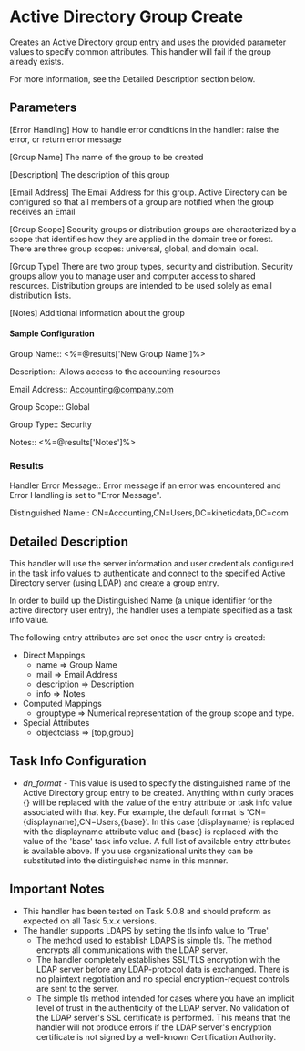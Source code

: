 # Active Directory Group Create
Creates an Active Directory group entry and uses the provided parameter values to specify common attributes.  This handler will fail if the group already exists.

For more information, see the Detailed Description section below.

## Parameters
[Error Handling] 
    How to handle error conditions in the handler: raise the error, or return error message

[Group Name]
  The name of the group to be created

[Description]
  The description of this group

[Email Address]
  The Email Address for this group.  Active Directory can be configured so that all members of a group are notified when the group receives an Email

[Group Scope]
  Security groups or distribution groups are characterized by a scope that identifies how they are applied in the domain tree or forest.
  There are three group scopes: universal, global, and domain local.

[Group Type]
  There are two group types, security and distribution.  Security groups allow you to manage user and computer access to shared resources.  Distribution groups are intended to be used solely as email distribution lists.

[Notes]
  Additional information about the group

#### Sample Configuration
Group Name::        <%=@results['New Group Name']%>

Description::       Allows access to the accounting resources

Email Address::     Accounting@company.com

Group Scope::       Global

Group Type::        Security

Notes::             <%=@results['Notes']%>

### Results
Handler Error Message::     Error message if an error was encountered and Error Handling is set to "Error Message".

Distinguished Name::        CN=Accounting,CN=Users,DC=kineticdata,DC=com

## Detailed Description
This handler will use the server information and user credentials configured in the task info values to authenticate and connect to the specified Active Directory server (using LDAP) and create a group entry.

In order to build up the Distinguished Name (a unique identifier for the active directory user entry), the handler uses a template specified as a task info value.

The following entry attributes are set once the user entry is created:
* Direct Mappings
  - name              => Group Name
  - mail              => Email Address
  - description       => Description
  - info              => Notes
* Computed Mappings
  - grouptype         => Numerical representation of the group scope and type.
* Special Attributes
  - objectclass       => [top,group]

## Task Info Configuration
* *dn_format* - This value is used to specify the distinguished name of the
  Active Directory group entry to be created.  Anything within curly braces {}
  will be replaced with the value of the entry attribute or task info value
  associated with that key. For example, the default format is
  'CN={displayname},CN=Users,{base}'.  In this case {displayname} is replaced
  with the displayname attribute value and {base} is replaced with the value of
  the 'base' task info value.  A full list of available entry attributes is
  available above.  If you use organizational units they can be substituted into
  the distinguished name in this manner.

## Important Notes
* This handler has been tested on Task 5.0.8 and should preform as expected on
all Task 5.x.x versions.
* The handler supports LDAPS by setting the tls info value to 'True'.
  * The method used to establish LDAPS is simple tls.  The method encrypts all communications with the LDAP server.
  * The handler completely establishes SSL/TLS encryption with the LDAP server before any LDAP-protocol data is exchanged. There is no plaintext negotiation and no special encryption-request controls are sent to the server.
  * The simple tls method intended for cases where you have an implicit level of trust in the authenticity of the LDAP server. No validation of the LDAP server's SSL certificate is performed. This means that the handler will not produce errors if the LDAP server's encryption certificate is not signed by a well-known Certification Authority.